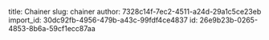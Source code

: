 title: Chainer
slug: chainer
author: 7328c14f-7ec2-4511-a24d-29a1c5ce23eb
import_id: 30dc92fb-4956-479b-a43c-99fdf4ce4837
id: 26e9b23b-0265-4853-8b6a-59cf1ecc87aa
